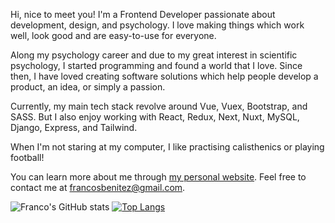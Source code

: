 Hi, nice to meet you! I'm a Frontend Developer passionate about development, design, and psychology. I love making things which work well, look good and are easy-to-use for everyone.

Along my psychology career and due to my great interest in scientific psychology, I started programming and found a world that I love. Since then, I have loved creating software solutions which help people develop a product, an idea, or simply a passion.

Currently, my main tech stack revolve around Vue, Vuex, Bootstrap, and SASS. But I also enjoy working with React, Redux, Next, Nuxt, MySQL, Django, Express, and Tailwind.

When I'm not staring at my computer, I like practising calisthenics or playing football!

You can learn more about me through [my personal website](https://www.francosbenitez.com/). Feel free to contact me at [francosbenitez@gmail.com](mailto:francosbenitez@gmail.com).

![Franco's GitHub stats](https://github-readme-stats.vercel.app/api?username=francosbenitez)
[![Top Langs](https://github-readme-stats.vercel.app/api/top-langs/?username=francosbenitez&layout=compact&exclude_repo=v1&langs_count=6&hide=powershell)](https://github.com/anuraghazra/github-readme-stats)

